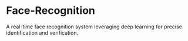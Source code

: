 # Face-Recognition
A real-time face recognition system leveraging deep learning for precise identification and verification.

